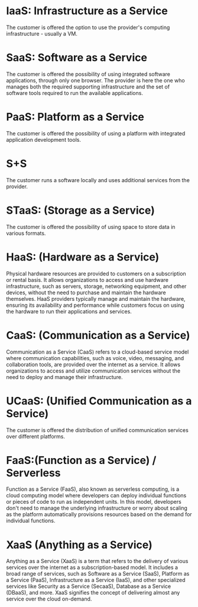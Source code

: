 # IaaS: Infrastructure as a Service
The customer is offered the option to use the provider's computing infrastructure - usually a VM.

# SaaS: Software as a Service
The customer is offered the possibility of using integrated software applications, through only one browser. The provider is here the one who manages both the required supporting infrastructure and the set of software tools required to run the available applications.

# PaaS: Platform as a Service
The customer is offered the possibility of using a platform with integrated application development tools.

# S+S
The customer runs a software locally and uses additional services from the provider.

# STaaS: (Storage as a Service)
The customer is offered the possibility of using space to store data in various formats.

# HaaS: (Hardware as a Service) 
Physical hardware resources are provided to customers on a subscription or rental basis. It allows organizations to access and use hardware infrastructure, such as servers, storage, networking equipment, and other devices, without the need to purchase and maintain the hardware themselves. HaaS providers typically manage and maintain the hardware, ensuring its availability and performance while customers focus on using the hardware to run their applications and services.

# CaaS: (Communication as a Service)
Communication as a Service (CaaS) refers to a cloud-based service model where communication capabilities, such as voice, video, messaging, and collaboration tools, are provided over the internet as a service. It allows organizations to access and utilize communication services without the need to deploy and manage their infrastructure.

# UCaaS: (Unified Communication as a Service) 
The customer is offered the distribution of unified communication services over different platforms.

# FaaS:(Function as a Service) / Serverless 
Function as a Service (FaaS), also known as serverless computing, is a cloud computing model where developers can deploy individual functions or pieces of code to run as independent units. In this model, developers don't need to manage the underlying infrastructure or worry about scaling as the platform automatically provisions resources based on the demand for individual functions.

# XaaS (Anything as a Service)
Anything as a Service (XaaS) is a term that refers to the delivery of various services over the internet as a subscription-based model. It includes a broad range of services, such as Software as a Service (SaaS), Platform as a Service (PaaS), Infrastructure as a Service (IaaS), and other specialized services like Security as a Service (SecaaS), Database as a Service (DBaaS), and more. XaaS signifies the concept of delivering almost any service over the cloud on-demand.